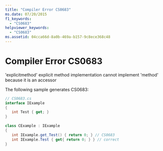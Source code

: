```yaml
---
title: "Compiler Error CS0683"
ms.date: 07/20/2015
f1_keywords: 
  - "CS0683"
helpviewer_keywords: 
  - "CS0683"
ms.assetid: 04cca66d-8a0b-469a-b157-9c8ece368c48
---
```

# Compiler Error CS0683
'explicitmethod' explicit method implementation cannot implement 'method' because it is an accessor  
  
 The following sample generates CS0683:  
  
```csharp  
// CS0683.cs  
interface IExample  
{  
   int Test { get; }  
}  
  
class CExample : IExample  
{  
   int IExample.get_Test() { return 0; } // CS0683  
   int IExample.Test { get{ return 0; } } // correct  
}  
```
